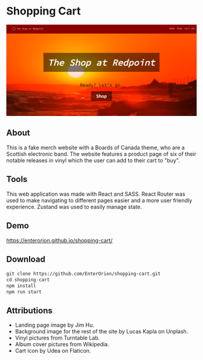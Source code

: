 # Shopping Cart

![Screenshot of the website](./src/images/shoppingCartScreenshot.png?raw=true)

## About

This is a fake merch website with a Boards of Canada theme, who are a Scottish electronic band.
The website features a product page of six of their notable releases in vinyl which the user can add to their cart to "buy".

## Tools

This web application was made with React and SASS. React Router was used to make navigating to different pages easier and a more user friendly experience. Zustand was used to easily manage state.

## Demo

https://enterorion.github.io/shopping-cart/

## Download

```
git clone https://github.com/EnterOrion/shopping-cart.git
cd shopping-cart
npm install
npm run start
```

## Attributions

- Landing page image by Jim Hu.
- Background image for the rest of the site by Lucas Kapla on Unplash.
- Vinyl pictures from Turntable Lab.
- Album cover pictures from Wikipedia.
- Cart icon by Udea on Flaticon.
